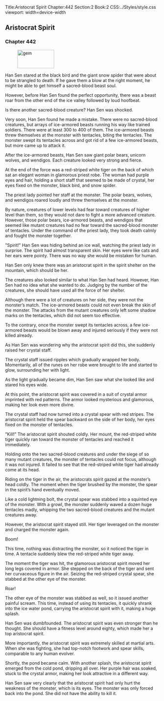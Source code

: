Title:Aristocrat Spirit 
Chapter:442 
Section:2 
Book:2 
CSS:../Styles/style.css 
viewport: width=device-width
  
## Aristocrat Spirit
### Chapter 442
  
<figure>
	<img src="../Images/gem.gif" alt="gem" id="gem" width="120" height="60" />
</figure>
  

  
Han Sen stared at the black bird and the giant snow spider that were about to be strangled to death. If he gave them a blow at the right moment, he might be able to get himself a sacred-blood beast soul.

However, before Han Sen found the perfect opportunity, there was a beast roar from the other end of the ice valley followed by loud hoofbeat.

Is there another sacred-blood creature? Han Sen was shocked.

Very soon, Han Sen found he made a mistake. There were no sacred-blood creatures, but arrays of ice-armored beasts running his way like trained soldiers. There were at least 300 to 400 of them. The ice-armored beasts threw themselves at the monster with tentacles, biting the tentacles. The monster swept its tentacles across and got rid of a few ice-armored beasts, but more came up to attack it.

After the ice-armored beasts, Han Sen saw giant polar bears, unicorn wolves, and wendigos. Each creature looked very strong and fierce.

At the end of the force was a red-striped white tiger on the back of which sat an elegant woman in glamorous priest robe. The woman had purple eyes and hair, holding a short staff that seemed to be made of crystal, her eyes fixed on the monster, black bird, and snow spider.

The priest lady pointed her staff at the monster. The polar bears, wolves, and wendigos roared loudly and threw themselves at the monster.

By nature, creatures of lower levels had fear toward creatures of higher level than them, so they would not dare to fight a more advanced creature. However, those polar bears, ice-armored beasts, and wendigos that seemed like mutant creatures had no fear toward the sacred-blood monster of tentacles. Under the command of the priest lady, they took death calmly and fought the monster together.

"Spirit!" Han Sen was hiding behind an ice wall, watching the priest lady in surprise. The spirit had almost transparent skin. Her eyes were like cats and her ears were pointy. There was no way she would be mistaken for human.

Han Sen only knew there was an aristocrat spirit in the spirit shelter on the mountain, which should be her.

The creatures also looked similar to what Han Sen had heard. However, Han Sen had no idea what she wanted to do. Judging by the number of the creatures, she should have used all the force of her shelter.

Although there were a lot of creatures on her side, they were not the monster’s match. The ice-armored beasts could not even break the skin of the monster. The attacks from the mutant creatures only left some shadow marks on the tentacles, which did not seem too effective.

To the contrary, once the monster swept its tentacles across, a few ice-armored beasts would be blown away and injured seriously if they were not killed already.

As Han Sen was wondering why the aristocrat spirit did this, she suddenly raised her crystal staff.

The crystal staff issued ripples which gradually wrapped her body. Momentarily, all of the runes on her robe were brought to life and started to glow, surrounding her with light.

As the light gradually became dim, Han Sen saw what she looked like and stared his eyes wide.

At this point, the aristocrat spirit was covered in a suit of crystal armor imprinted with red patterns. The armor looked mysterious and glamorous, making her look even more divine.

The crystal staff had now turned into a crystal spear with red stripes. The aristocrat spirit held the spear backward on the side of her body, her eyes fixed on the monster of tentacles.

"Kill!" The aristocrat spirit shouted coldly. Her mount, the red-striped white tiger quickly ran toward the monster of tentacles and reached it immediately.

Holding onto the two sacred-blood creatures and under the siege of so many mutant creatures, the monster of tentacles could not focus, although it was not injured. It failed to see that the red-striped white tiger had already come at its head.

Riding on the tiger in the air, the aristocrats spirit gazed at the monster’s head coldly. The moment when the tiger brushed by the monster, the spear in the spirit’s hand eventually moved.

Like a cold lightning bolt, the crystal spear was stabbed into a squinted eye of the monster. With a growl, the monster suddenly waved a dozen huge tentacles madly, whipping the two sacred-blood creatures and the mutant creatures away.

However, the aristocrat spirit stayed still. Her tiger leveraged on the monster and charged the monster again.

Boom!

This time, nothing was distracting the monster, so it noticed the tiger in time. A tentacle suddenly blew the red-striped white tiger away.

The moment the tiger was hit, the glamorous aristocrat spirit moved her long legs covered in armor. She stepped on the back of the tiger and sent her curvaceous figure in the air. Seizing the red-striped crystal spear, she stabbed at the other eye of the monster.

Roar!

The other eye of the monster was stabbed as well, so it issued another painful scream. This time, instead of using its tentacles, it quickly shrank into the ice water pond, carrying the aristocrat spirit with it, making a huge splash.

Han Sen was dumbfounded. The aristocrat spirit was even stronger than he thought. She should have a fitness level around eighty, which made her a top aristocrat spirit.

More importantly, the aristocrat spirit was extremely skilled at martial arts. When she was fighting, she had top-notch footwork and spear skills, comparable to any human evolver.

Shortly, the pond became calm. With another splash, the aristocrat spirit emerged from the cold pond, dripping all over. Her purple hair was soaked, stuck to the crystal armor, making her look attractive in a different way.

Han Sen saw very clearly that the aristocrat spirit had only hurt the weakness of the monster, which is its eyes. The monster was only forced back into the pond. She did not have the ability to kill it.